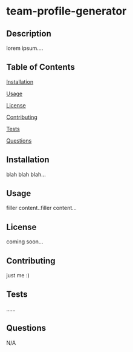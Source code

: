 # team-profile-generator

## Description

lorem ipsum....

## Table of Contents
  
[Installation](#installation)

[Usage](#usage)

[License](#license)

[Contributing](#contributing)

[Tests](#tests)

[Questions](#questions)
  
## Installation 

blah blah blah...
  
## Usage

filler content..filler content...
  
## License

coming soon...

## Contributing 

just me :)

## Tests 
  
......

## Questions

N/A